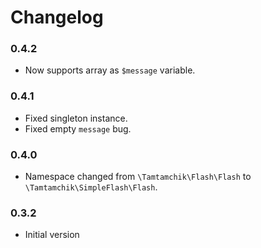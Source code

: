 # Changelog

### 0.4.2

* Now supports array as `$message` variable.

### 0.4.1

* Fixed singleton instance.
* Fixed empty `message` bug.

### 0.4.0

* Namespace changed from `\Tamtamchik\Flash\Flash` to `\Tamtamchik\SimpleFlash\Flash`.

### 0.3.2

* Initial version
